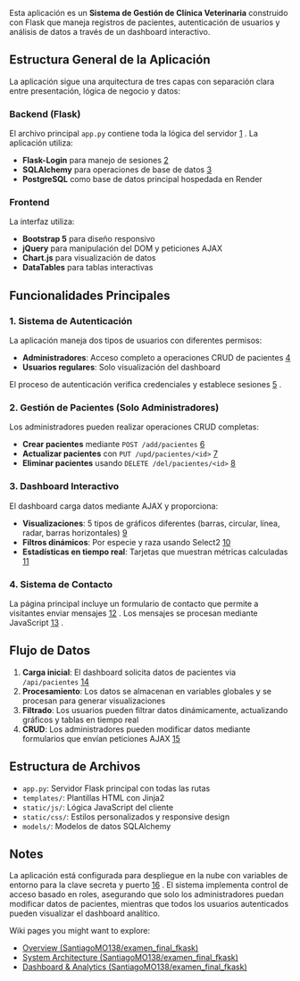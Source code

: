 Esta aplicación es un **Sistema de Gestión de Clínica Veterinaria** construido con Flask que maneja registros de pacientes, autenticación de usuarios y análisis de datos a través de un dashboard interactivo.

## Estructura General de la Aplicación

La aplicación sigue una arquitectura de tres capas con separación clara entre presentación, lógica de negocio y datos:

### Backend (Flask)
El archivo principal `app.py` contiene toda la lógica del servidor [1](#0-0) . La aplicación utiliza:

- **Flask-Login** para manejo de sesiones [2](#0-1) 
- **SQLAlchemy** para operaciones de base de datos [3](#0-2) 
- **PostgreSQL** como base de datos principal hospedada en Render

### Frontend
La interfaz utiliza:
- **Bootstrap 5** para diseño responsivo
- **jQuery** para manipulación del DOM y peticiones AJAX
- **Chart.js** para visualización de datos
- **DataTables** para tablas interactivas

## Funcionalidades Principales

### 1. Sistema de Autenticación
La aplicación maneja dos tipos de usuarios con diferentes permisos:

- **Administradores**: Acceso completo a operaciones CRUD de pacientes [4](#0-3) 
- **Usuarios regulares**: Solo visualización del dashboard

El proceso de autenticación verifica credenciales y establece sesiones [5](#0-4) .

### 2. Gestión de Pacientes (Solo Administradores)
Los administradores pueden realizar operaciones CRUD completas:

- **Crear pacientes** mediante `POST /add/pacientes` [6](#0-5) 
- **Actualizar pacientes** con `PUT /upd/pacientes/<id>` [7](#0-6) 
- **Eliminar pacientes** usando `DELETE /del/pacientes/<id>` [8](#0-7) 

### 3. Dashboard Interactivo
El dashboard carga datos mediante AJAX y proporciona:

- **Visualizaciones**: 5 tipos de gráficos diferentes (barras, circular, línea, radar, barras horizontales) [9](#0-8) 
- **Filtros dinámicos**: Por especie y raza usando Select2 [10](#0-9) 
- **Estadísticas en tiempo real**: Tarjetas que muestran métricas calculadas [11](#0-10) 

### 4. Sistema de Contacto
La página principal incluye un formulario de contacto que permite a visitantes enviar mensajes [12](#0-11) . Los mensajes se procesan mediante JavaScript [13](#0-12) .

## Flujo de Datos

1. **Carga inicial**: El dashboard solicita datos de pacientes via `/api/pacientes` [14](#0-13) 
2. **Procesamiento**: Los datos se almacenan en variables globales y se procesan para generar visualizaciones
3. **Filtrado**: Los usuarios pueden filtrar datos dinámicamente, actualizando gráficos y tablas en tiempo real
4. **CRUD**: Los administradores pueden modificar datos mediante formularios que envían peticiones AJAX [15](#0-14) 

## Estructura de Archivos

- `app.py`: Servidor Flask principal con todas las rutas
- `templates/`: Plantillas HTML con Jinja2
- `static/js/`: Lógica JavaScript del cliente
- `static/css/`: Estilos personalizados y responsive design
- `models/`: Modelos de datos SQLAlchemy

## Notes

La aplicación está configurada para despliegue en la nube con variables de entorno para la clave secreta y puerto [16](#0-15) . El sistema implementa control de acceso basado en roles, asegurando que solo los administradores puedan modificar datos de pacientes, mientras que todos los usuarios autenticados pueden visualizar el dashboard analítico.

Wiki pages you might want to explore:
- [Overview (SantiagoMO138/examen_final_fkask)](/wiki/SantiagoMO138/examen_final_fkask#1)
- [System Architecture (SantiagoMO138/examen_final_fkask)](/wiki/SantiagoMO138/examen_final_fkask#2)
- [Dashboard & Analytics (SantiagoMO138/examen_final_fkask)](/wiki/SantiagoMO138/examen_final_fkask#3.3)
